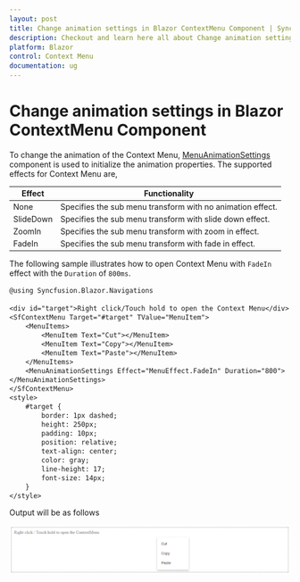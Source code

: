 ```yaml
---
layout: post
title: Change animation settings in Blazor ContextMenu Component | Syncfusion
description: Checkout and learn here all about Change animation settings in Syncfusion Blazor ContextMenu component and more.
platform: Blazor
control: Context Menu
documentation: ug
---
```


# Change animation settings in Blazor ContextMenu Component

To change the animation of the Context Menu, [MenuAnimationSettings](https://help.syncfusion.com/cr/blazor/Syncfusion.Blazor.Navigations.MenuAnimationSettings.html) component is used to initialize the animation properties.
The supported effects for Context Menu are,

| Effect | Functionality |
| ------------ | ----------------------- |
| None | Specifies the sub menu transform with no animation effect. |
| SlideDown | Specifies the sub menu transform with slide down effect. |
| ZoomIn | Specifies the sub menu transform with zoom in effect. |
| FadeIn | Specifies the sub menu transform with fade in effect. |

The following sample illustrates how to open Context Menu with `FadeIn` effect with the `Duration` of `800ms`.

```cshtml
@using Syncfusion.Blazor.Navigations

<div id="target">Right click/Touch hold to open the Context Menu</div>
<SfContextMenu Target="#target" TValue="MenuItem">
    <MenuItems>
        <MenuItem Text="Cut"></MenuItem>
        <MenuItem Text="Copy"></MenuItem>
        <MenuItem Text="Paste"></MenuItem>
    </MenuItems>
    <MenuAnimationSettings Effect="MenuEffect.FadeIn" Duration="800"></MenuAnimationSettings>
</SfContextMenu>
<style>
    #target {
        border: 1px dashed;
        height: 250px;
        padding: 10px;
        position: relative;
        text-align: center;
        color: gray;
        line-height: 17;
        font-size: 14px;
    }
</style>

```

Output will be as follows

![Blazor ContextMenu with Animation](./../images/blazor-contextmenu-component.png)